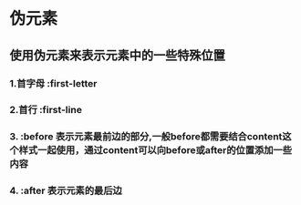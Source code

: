 # 伪元素
## 使用伪元素来表示元素中的一些特殊位置
### 1.首字母 :first-letter
### 2.首行 :first-line
### 3. :before 表示元素最前边的部分,一般before都需要结合content这个样式一起使用，通过content可以向before或after的位置添加一些内容
### 4. :after  表示元素的最后边